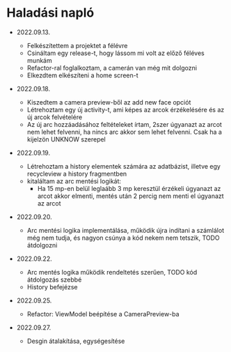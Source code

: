 # Haladási napló

* 2022.09.13.
    * Felkészítettem a projektet a félévre
    * Csináltam egy release-t, hogy lássom mi volt az előző féléves munkám
    * Refactor-ral foglalkoztam, a camerán van még mit dolgozni
    * Elkezdtem elkészíteni a home screen-t

* 2022.09.18.
    * Kiszedtem a camera preview-ből az add new face opciót
    * Létrehoztam egy új activity-t, ami képes az arcok érzékelésére és az új arcok felvételére
    * Az új arc hozzáadásához feltételeket írtam, 2szer úgyanazt az arcot nem lehet felvenni, ha nincs arc akkor sem lehet felvenni. Csak ha a kijelzön UNKNOW szerepel

* 2022.09.19.
    * Létrehoztam a history elementek számára az adatbázist, illetve egy recycleview a history fragmentben
    * kitaláltam az arc mentési logikát:
        * Ha 15 mp-en belül leglaább 3 mp keresztül érzékeli úgyanazt az arcot akkor elmenti, mentés után 2 percig nem menti el úgyanazt az arcot

* 2022.09.20.
    * Arc mentési logika implementálása, működik újra indítani a számlálot még nem tudja, és nagyon csúnya a kód nekem nem tetszik, TODO átdolgozni

* 2022.09.22.
    * Arc mentés logika működik rendeltetés szerűen, TODO kód átdolgozás szebbé
    * History befejézse

* 2022.09.25.
    * Refactor: ViewModel beépítése a CameraPreview-ba

* 2022.09.27.
    * Desgin átalakítása, egységesítése
